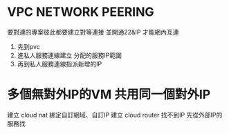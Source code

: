 # VPC NETWORK PEERING
要對連的專案彼此都要建立對等連接 並開通22&IP 才能網內互連
1. 先到pvc
2. 進私人服務連線建立 分配的服務IP範圍
3. 再到私人服務連線指派新增的IP 
# 多個無對外IP的VM 共用同一個對外IP
建立 cloud nat 綁定自訂網域、自訂IP
建立 cloud router
找不到IP 先從外部IP的服務找

